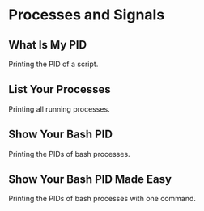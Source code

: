 # Processes and Signals

## What Is My PID
Printing the PID of a script.

## List Your Processes
Printing all running processes.

## Show Your Bash PID
Printing the PIDs of bash processes.

## Show Your Bash PID Made Easy
Printing the PIDs of bash processes with one command.
